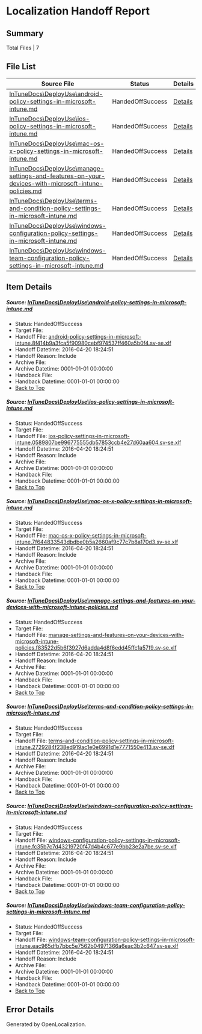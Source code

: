 # <a name='report-top'></a> Localization Handoff Report

## Summary
 Total Files | 7

## File List
 Source File | Status | Details 
 ----------- | ------ | ------- 
 [InTuneDocs\DeployUse\android-policy-settings-in-microsoft-intune.md](https://github.com/Microsoft/IntuneDocs-pr/blob/b69d30865ffc6453a19557e343674b9dbc6bcbd9/InTuneDocs/DeployUse/android-policy-settings-in-microsoft-intune.md) | HandedOffSuccess | [Details](#040b15af6225f0206f6f142ecc6c6a9e874883af26)
 [InTuneDocs\DeployUse\ios-policy-settings-in-microsoft-intune.md](https://github.com/Microsoft/IntuneDocs-pr/blob/b69d30865ffc6453a19557e343674b9dbc6bcbd9/InTuneDocs/DeployUse/ios-policy-settings-in-microsoft-intune.md) | HandedOffSuccess | [Details](#f3fbd261e7a09eef62085f897f0484641253dbb371)
 [InTuneDocs\DeployUse\mac-os-x-policy-settings-in-microsoft-intune.md](https://github.com/Microsoft/IntuneDocs-pr/blob/b69d30865ffc6453a19557e343674b9dbc6bcbd9/InTuneDocs/DeployUse/mac-os-x-policy-settings-in-microsoft-intune.md) | HandedOffSuccess | [Details](#4e21eba9aaead6e3b26485c234660bc420445f9174)
 [InTuneDocs\DeployUse\manage-settings-and-features-on-your-devices-with-microsoft-intune-policies.md](https://github.com/Microsoft/IntuneDocs-pr/blob/b69d30865ffc6453a19557e343674b9dbc6bcbd9/InTuneDocs/DeployUse/manage-settings-and-features-on-your-devices-with-microsoft-intune-policies.md) | HandedOffSuccess | [Details](#81eb607c6001275c5d2fd8d761ace6e7d3c98b1486)
 [InTuneDocs\DeployUse\terms-and-condition-policy-settings-in-microsoft-intune.md](https://github.com/Microsoft/IntuneDocs-pr/blob/b69d30865ffc6453a19557e343674b9dbc6bcbd9/InTuneDocs/DeployUse/terms-and-condition-policy-settings-in-microsoft-intune.md) | HandedOffSuccess | [Details](#49a5044def9045973b009cb6e3e0617a88d3c81b286)
 [InTuneDocs\DeployUse\windows-configuration-policy-settings-in-microsoft-intune.md](https://github.com/Microsoft/IntuneDocs-pr/blob/b69d30865ffc6453a19557e343674b9dbc6bcbd9/InTuneDocs/DeployUse/windows-configuration-policy-settings-in-microsoft-intune.md) | HandedOffSuccess | [Details](#90c46a2a71aa2cd9aed416016782f4c9e499b11f307)
 [InTuneDocs\DeployUse\windows-team-configuration-policy-settings-in-microsoft-intune.md](https://github.com/Microsoft/IntuneDocs-pr/blob/b69d30865ffc6453a19557e343674b9dbc6bcbd9/InTuneDocs/DeployUse/windows-team-configuration-policy-settings-in-microsoft-intune.md) | HandedOffSuccess | [Details](#c9a512391ab569e44b42df958c5228f6f94895f7309)

## Item Details
##### <a name='040b15af6225f0206f6f142ecc6c6a9e874883af26'></a> Source: [InTuneDocs\DeployUse\android-policy-settings-in-microsoft-intune.md](https://github.com/Microsoft/IntuneDocs-pr/blob/b69d30865ffc6453a19557e343674b9dbc6bcbd9/InTuneDocs/DeployUse/android-policy-settings-in-microsoft-intune.md)
* Status: HandedOffSuccess
* Target File: 
* Handoff File: [android-policy-settings-in-microsoft-intune.8f414b9a3fca5f90980cebf974537ff460a5b0f4.sv-se.xlf](https://github.com/Microsoft/EM.handoff/blob/d7ca7e13e95431ac15bdbc2afe874c449755e4fe/ol-handoff/Microsoft/IntuneDocs-pr.sv-se/master/android-policy-settings-in-microsoft-intune.8f414b9a3fca5f90980cebf974537ff460a5b0f4.sv-se.xlf)
* Handoff Datetime: 2016-04-20 18:24:51
* Handoff Reason: Include
* Archive File: 
* Archive Datetime: 0001-01-01 00:00:00
* Handback File: 
* Handback Datetime: 0001-01-01 00:00:00
* [Back to Top](#report-top)

##### <a name='f3fbd261e7a09eef62085f897f0484641253dbb371'></a> Source: [InTuneDocs\DeployUse\ios-policy-settings-in-microsoft-intune.md](https://github.com/Microsoft/IntuneDocs-pr/blob/b69d30865ffc6453a19557e343674b9dbc6bcbd9/InTuneDocs/DeployUse/ios-policy-settings-in-microsoft-intune.md)
* Status: HandedOffSuccess
* Target File: 
* Handoff File: [ios-policy-settings-in-microsoft-intune.0589807be996775555db57853ccb4e27d60aa604.sv-se.xlf](https://github.com/Microsoft/EM.handoff/blob/d7ca7e13e95431ac15bdbc2afe874c449755e4fe/ol-handoff/Microsoft/IntuneDocs-pr.sv-se/master/ios-policy-settings-in-microsoft-intune.0589807be996775555db57853ccb4e27d60aa604.sv-se.xlf)
* Handoff Datetime: 2016-04-20 18:24:51
* Handoff Reason: Include
* Archive File: 
* Archive Datetime: 0001-01-01 00:00:00
* Handback File: 
* Handback Datetime: 0001-01-01 00:00:00
* [Back to Top](#report-top)

##### <a name='4e21eba9aaead6e3b26485c234660bc420445f9174'></a> Source: [InTuneDocs\DeployUse\mac-os-x-policy-settings-in-microsoft-intune.md](https://github.com/Microsoft/IntuneDocs-pr/blob/b69d30865ffc6453a19557e343674b9dbc6bcbd9/InTuneDocs/DeployUse/mac-os-x-policy-settings-in-microsoft-intune.md)
* Status: HandedOffSuccess
* Target File: 
* Handoff File: [mac-os-x-policy-settings-in-microsoft-intune.7f644833543dbdbe0b5a2660af9c77c7b8a170d3.sv-se.xlf](https://github.com/Microsoft/EM.handoff/blob/d7ca7e13e95431ac15bdbc2afe874c449755e4fe/ol-handoff/Microsoft/IntuneDocs-pr.sv-se/master/mac-os-x-policy-settings-in-microsoft-intune.7f644833543dbdbe0b5a2660af9c77c7b8a170d3.sv-se.xlf)
* Handoff Datetime: 2016-04-20 18:24:51
* Handoff Reason: Include
* Archive File: 
* Archive Datetime: 0001-01-01 00:00:00
* Handback File: 
* Handback Datetime: 0001-01-01 00:00:00
* [Back to Top](#report-top)

##### <a name='81eb607c6001275c5d2fd8d761ace6e7d3c98b1486'></a> Source: [InTuneDocs\DeployUse\manage-settings-and-features-on-your-devices-with-microsoft-intune-policies.md](https://github.com/Microsoft/IntuneDocs-pr/blob/b69d30865ffc6453a19557e343674b9dbc6bcbd9/InTuneDocs/DeployUse/manage-settings-and-features-on-your-devices-with-microsoft-intune-policies.md)
* Status: HandedOffSuccess
* Target File: 
* Handoff File: [manage-settings-and-features-on-your-devices-with-microsoft-intune-policies.f83522d5b6f3927d6adda4d8f6edd45ffc1a57f9.sv-se.xlf](https://github.com/Microsoft/EM.handoff/blob/d7ca7e13e95431ac15bdbc2afe874c449755e4fe/ol-handoff/Microsoft/IntuneDocs-pr.sv-se/master/manage-settings-and-features-on-your-devices-with-microsoft-intune-policies.f83522d5b6f3927d6adda4d8f6edd45ffc1a57f9.sv-se.xlf)
* Handoff Datetime: 2016-04-20 18:24:51
* Handoff Reason: Include
* Archive File: 
* Archive Datetime: 0001-01-01 00:00:00
* Handback File: 
* Handback Datetime: 0001-01-01 00:00:00
* [Back to Top](#report-top)

##### <a name='49a5044def9045973b009cb6e3e0617a88d3c81b286'></a> Source: [InTuneDocs\DeployUse\terms-and-condition-policy-settings-in-microsoft-intune.md](https://github.com/Microsoft/IntuneDocs-pr/blob/b69d30865ffc6453a19557e343674b9dbc6bcbd9/InTuneDocs/DeployUse/terms-and-condition-policy-settings-in-microsoft-intune.md)
* Status: HandedOffSuccess
* Target File: 
* Handoff File: [terms-and-condition-policy-settings-in-microsoft-intune.2729284f238ed919ac1e0e6991d1e7771550e413.sv-se.xlf](https://github.com/Microsoft/EM.handoff/blob/d7ca7e13e95431ac15bdbc2afe874c449755e4fe/ol-handoff/Microsoft/IntuneDocs-pr.sv-se/master/terms-and-condition-policy-settings-in-microsoft-intune.2729284f238ed919ac1e0e6991d1e7771550e413.sv-se.xlf)
* Handoff Datetime: 2016-04-20 18:24:51
* Handoff Reason: Include
* Archive File: 
* Archive Datetime: 0001-01-01 00:00:00
* Handback File: 
* Handback Datetime: 0001-01-01 00:00:00
* [Back to Top](#report-top)

##### <a name='90c46a2a71aa2cd9aed416016782f4c9e499b11f307'></a> Source: [InTuneDocs\DeployUse\windows-configuration-policy-settings-in-microsoft-intune.md](https://github.com/Microsoft/IntuneDocs-pr/blob/b69d30865ffc6453a19557e343674b9dbc6bcbd9/InTuneDocs/DeployUse/windows-configuration-policy-settings-in-microsoft-intune.md)
* Status: HandedOffSuccess
* Target File: 
* Handoff File: [windows-configuration-policy-settings-in-microsoft-intune.fc35b7c7d43219720f47d4b4c677e9bb23e2a7be.sv-se.xlf](https://github.com/Microsoft/EM.handoff/blob/d7ca7e13e95431ac15bdbc2afe874c449755e4fe/ol-handoff/Microsoft/IntuneDocs-pr.sv-se/master/windows-configuration-policy-settings-in-microsoft-intune.fc35b7c7d43219720f47d4b4c677e9bb23e2a7be.sv-se.xlf)
* Handoff Datetime: 2016-04-20 18:24:51
* Handoff Reason: Include
* Archive File: 
* Archive Datetime: 0001-01-01 00:00:00
* Handback File: 
* Handback Datetime: 0001-01-01 00:00:00
* [Back to Top](#report-top)

##### <a name='c9a512391ab569e44b42df958c5228f6f94895f7309'></a> Source: [InTuneDocs\DeployUse\windows-team-configuration-policy-settings-in-microsoft-intune.md](https://github.com/Microsoft/IntuneDocs-pr/blob/b69d30865ffc6453a19557e343674b9dbc6bcbd9/InTuneDocs/DeployUse/windows-team-configuration-policy-settings-in-microsoft-intune.md)
* Status: HandedOffSuccess
* Target File: 
* Handoff File: [windows-team-configuration-policy-settings-in-microsoft-intune.eac965dfb7bbc5e7562b04971366a6eac3b2c647.sv-se.xlf](https://github.com/Microsoft/EM.handoff/blob/d7ca7e13e95431ac15bdbc2afe874c449755e4fe/ol-handoff/Microsoft/IntuneDocs-pr.sv-se/master/windows-team-configuration-policy-settings-in-microsoft-intune.eac965dfb7bbc5e7562b04971366a6eac3b2c647.sv-se.xlf)
* Handoff Datetime: 2016-04-20 18:24:51
* Handoff Reason: Include
* Archive File: 
* Archive Datetime: 0001-01-01 00:00:00
* Handback File: 
* Handback Datetime: 0001-01-01 00:00:00
* [Back to Top](#report-top)


## Error Details

Generated by OpenLocalization.
